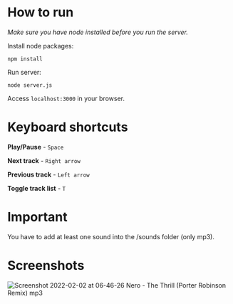 # How to run
*Make sure you have node installed before you run the server.*

Install node packages:
```
npm install
```

Run server:
```
node server.js
```

Access `localhost:3000` in your browser.

# Keyboard shortcuts

**Play/Pause** - `Space`

**Next track** - `Right arrow`

**Previous track** - `Left arrow`

**Toggle track list** - `T`

# Important
You have to add at least one sound into the /sounds folder (only mp3).

# Screenshots
![Screenshot 2022-02-02 at 06-46-26 Nero - The Thrill (Porter Robinson Remix) mp3](https://user-images.githubusercontent.com/35202909/152099960-349a189d-ad4e-4985-aab1-742352b1fae1.png)
